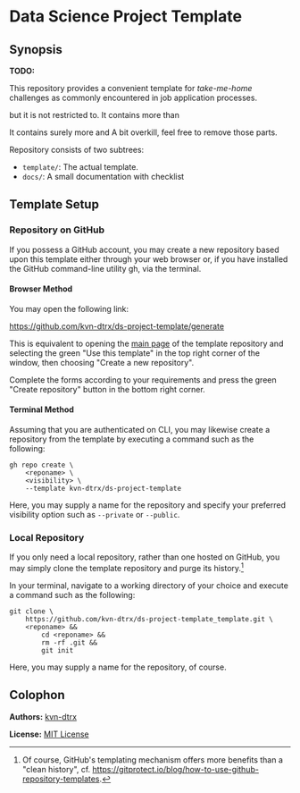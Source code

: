 # Data Science Project Template

## Synopsis

**TODO:**

This repository provides a convenient template for *take-me-home* challenges as commonly encountered in job application processes.

but it is not restricted to. It contains more than

It contains surely more and A bit overkill, feel free to remove those parts.

Repository consists of two subtrees:

- `template/`: The actual template.
- `docs/`: A small documentation with checklist

## Template Setup

### Repository on GitHub

If you possess a GitHub account, you may create a new repository based upon this template either through your web browser or, if you have installed the GitHub command-line utility gh, via the terminal.

#### Browser Method

You may open the following link:

<https://github.com/kvn-dtrx/ds-project-template/generate>

This is equivalent to opening the [main page](https://github.com/kvn-dtrx/ds-project-template) of the template repository and selecting the green "Use this template" in the top right corner of the window, then choosing "Create a new repository".

Complete the forms according to your requirements and press the green "Create repository" button in the bottom right corner.

#### Terminal Method

Assuming that you are authenticated on CLI, you may likewise create a repository from the template by executing a command such as the following:

``` shell
gh repo create \
    <reponame> \
    <visibility> \
    --template kvn-dtrx/ds-project-template
```

Here, you may supply a name for the repository and specify your preferred visibility option such as `--private` or `--public`.

### Local Repository

If you only need a local repository, rather than one hosted on GitHub, you may simply clone the template repository and purge its history.[^gh-templates]

In your terminal, navigate to a working directory of your choice and execute a command such as the following:

``` shell
git clone \
    https://github.com/kvn-dtrx/ds-project-template_template.git \
    <reponame> &&
        cd <reponame> &&
        rm -rf .git &&
        git init
```

Here, you may supply a name for the repository, of course.

[^gh-templates]: Of course, GitHub's templating mechanism offers more benefits than a "clean history", cf. <https://gitprotect.io/blog/how-to-use-github-repository-templates>.

## Colophon

**Authors:** [kvn-dtrx](https://github.com/kvn-dtrx)

<!-- **Template:** This repository was created from the [Data Science Project Template](https://github.com/kvn-dtrx/ds-project-template) (by infinite recursion). -->

**License:** [MIT License](license.txt)
